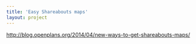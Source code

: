 ```yaml
---
title: 'Easy Shareabouts maps'
layout: project
---
```


http://blog.openplans.org/2014/04/new-ways-to-get-shareabouts-maps/